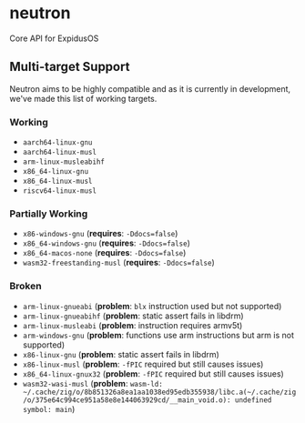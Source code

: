 # neutron

Core API for ExpidusOS

## Multi-target Support

Neutron aims to be highly compatible and as it is currently in development,
we've made this list of working targets.

### Working

- `aarch64-linux-gnu`
- `aarch64-linux-musl`
- `arm-linux-musleabihf`
- `x86_64-linux-gnu`
- `x86_64-linux-musl`
- `riscv64-linux-musl`

### Partially Working

- `x86-windows-gnu` (**requires**: `-Ddocs=false`)
- `x86_64-windows-gnu` (**requires**: `-Ddocs=false`)
- `x86_64-macos-none` (**requires**: `-Ddocs=false`)
- `wasm32-freestanding-musl` (**requires**: `-Ddocs=false`)

### Broken

- `arm-linux-gnueabi` (**problem**: `blx` instruction used but not supported)
- `arm-linux-gnueabihf` (**problem**: static assert fails in libdrm)
- `arm-linux-musleabi` (**problem**: instruction requires armv5t)
- `arm-windows-gnu` (**problem**: functions use arm instructions but arm is not supported)
- `x86-linux-gnu` (**problem**: static assert fails in libdrm)
- `x86-linux-musl` (**problem**: `-fPIC` required but still causes issues)
- `x86_64-linux-gnux32` (**problem**: `-fPIC` required but still causes issues)
- `wasm32-wasi-musl` (**problem**: `wasm-ld: ~/.cache/zig/o/8b851326a8ea1aa1038ed95edb355938/libc.a(~/.cache/zig/o/375e64c994ce951a58e8e144063929cd/__main_void.o): undefined symbol: main`)
